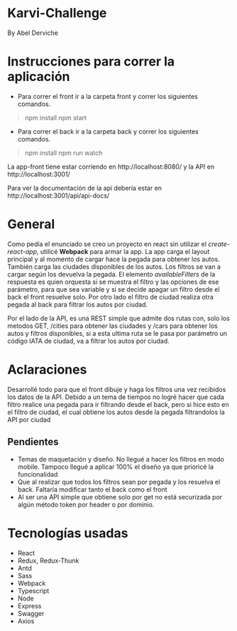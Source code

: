 # Karvi-Challenge

By Abel Derviche

# Instrucciones para correr la aplicación

- Para correr el front ir a la carpeta front y correr los siguientes comandos.

> npm install
> npm start

- Para correr el back ir a la carpeta back y correr los siguientes comandos.

> npm install 
> npm run watch

La app-front tiene estar corriendo en http://localhost:8080/ y la API en http://localhost:3001/

Para ver la documentación de la api debería estar  en http://localhost:3001/api/api-docs/



# General
Como pedía el enunciado se creo un proyecto en react sin utilizar el *create-react-app*, utilicé **Webpack** para armar la app. 
La app carga el layout principal y al momento de cargar hace la pegada para obtener los autos. También carga las ciudades disponibles de los autos.
Los filtros se van a cargar según los devuelva la pegada. El elemento *availableFilters* de la respuesta es quien orquesta si se muestra el filtro y las opciones de ese parámetro, para que sea variable y si se decide apagar un filtro desde el back el front resuelve solo.
Por otro lado el filtro de ciudad realiza otra pegada al back para filtrar los autos por ciudad.

Por el lado de la API, es una REST simple que admite dos rutas con, solo los metodos GET, /cities para obtener las ciudades y /cars para obtener los autos y filtros disponibles, si a esta ultima ruta se le pasa por parámetro un código IATA de ciudad, va a filtrar los autos por ciudad.


# Aclaraciones
Desarrollé todo para que el front dibuje y haga los filtros una vez recibidos los datos de la API. Debido a un tema de tiempos no logré hacer que cada filtro realice una pegada para ir filtrando desde el back, pero si hice esto en el filtro de ciudad, el cual obtiene los autos desde la pegada filtrandolos la API por ciudad
## Pendientes
* Temas de maquetación y diseño. No llegué a hacer los filtros en modo mobile. Tampoco llegué a aplicar 100% el diseño ya que prioricé la funcionalidad
* Que al realizar que todos los filtros sean por pegada y los resuelva el back. Faltaría modificar tanto el back como el front
* Al ser una API simple que obtiene solo por get no está securizada por algún método token por header o por dominio. 

# Tecnologías usadas

- React
- Redux, Redux-Thunk
- Antd
- Sass
- Webpack
- Typescript
- Node
- Express
- Swagger
- Axios
